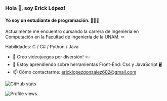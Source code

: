 ### Hola 👋, soy Erick López!
#### Yo soy un estudiante de programación. 👨🏽‍💻
<!--
![Yo soy un estudiante de programación. 👨🏽‍💻](https://arturssmirnovs.github.io/github-profile-readme-generator/images/banner.png)
-->

Actualmente me encuentro cursando la carrera de Ingeniería en Computación en la Facultad de Ingeniería de la UNAM. ✏

Habilidades: C / C# / Python / Java

- 🔭 Creo videojuegos por diversión! ⭐💧 
- 🌱 Estoy aprendiendo sobre herramientas Front-End: Css y JavaScript 🖥 
- 📫 Cómo contactarme: ericklopezgonzalez602@gmail.com 

![GitHub stats](https://github-readme-stats.vercel.app/api?username=ErickLpG&show_icons=true&count_private=true)  

![Profile views](https://gpvc.arturio.dev/ErickLpG)
